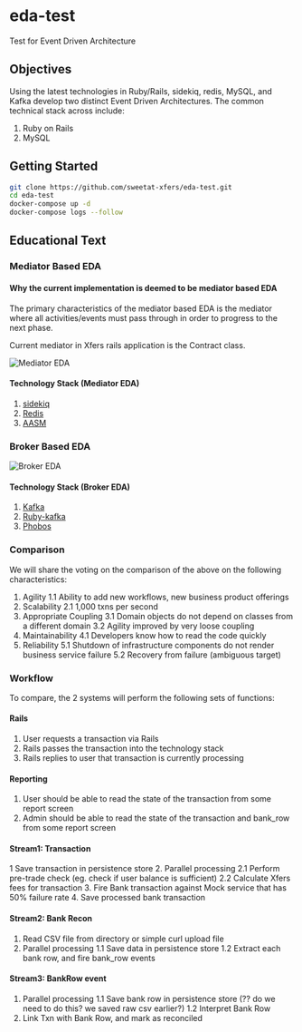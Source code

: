# eda-test

Test for Event Driven Architecture

## Objectives

Using the latest technologies in Ruby/Rails, sidekiq, redis, MySQL, and Kafka develop
two distinct Event Driven Architectures.  The common technical stack across include:

1. Ruby on Rails
2. MySQL

## Getting Started

```bash
git clone https://github.com/sweetat-xfers/eda-test.git
cd eda-test
docker-compose up -d
docker-compose logs --follow
```

## Educational Text

### Mediator Based EDA

#### Why the current implementation is deemed to be mediator based EDA

The primary characteristics of the mediator based EDA is the mediator where all
activities/events must pass through in order to progress to the next phase.

Current mediator in Xfers rails application is the Contract class.

![Mediator EDA](https://www.oreilly.com/library/view/software-architecture-patterns/9781491971437/assets/sapr_0201.png)

#### Technology Stack (Mediator EDA)

1. [sidekiq](https://sidekiq.org/)
2. [Redis](https://redis.io/)
3. [AASM](https://github.com/aasm/aasm)

### Broker Based EDA

![Broker EDA](https://miro.medium.com/max/2462/0*iGkuegluZ0UhcRGC.png)

#### Technology Stack (Broker EDA)

1. [Kafka](https://kafka.apache.org/)
2. [Ruby-kafka](https://github.com/zendesk/ruby-kafka)
3. [Phobos](https://github.com/phobos/phobos)

### Comparison

We will share the voting on the comparison of the above on the following characteristics:

1. Agility
  1.1 Ability to add new workflows, new business product offerings
2. Scalability
  2.1 1,000 txns per second
3. Appropriate Coupling
  3.1 Domain objects do not depend on classes from a different domain
  3.2 Agility improved by very loose coupling
4. Maintainability
  4.1 Developers know how to read the code quickly
5. Reliability
  5.1 Shutdown of infrastructure components do not render business service failure
  5.2 Recovery from failure (ambiguous target)

### Workflow

To compare, the 2 systems will perform the following sets of functions:

#### Rails

1. User requests a transaction via Rails
2. Rails passes the transaction into the technology stack
3. Rails replies to user that transaction is currently processing

#### Reporting

1. User should be able to read the state of the transaction from some report screen
2. Admin should be able to read the state of the transaction and bank_row from some report screen

#### Stream1: Transaction

1 Save transaction in persistence store
2. Parallel processing
  2.1 Perform pre-trade check (eg. check if user balance is sufficient)
  2.2 Calculate Xfers fees for transaction
3. Fire Bank transaction against Mock service that has 50% failure rate
4. Save processed bank transaction

#### Stream2: Bank Recon

1. Read CSV file from directory or simple curl upload file
2. Parallel processing
  1.1 Save data in persistence store
  1.2 Extract each bank row, and fire bank_row events

#### Stream3: BankRow event

1. Parallel processing
  1.1 Save bank row in persistence store (?? do we need to do this? we saved raw csv earlier?)
  1.2 Interpret Bank Row
2. Link Txn with Bank Row, and mark as reconciled
